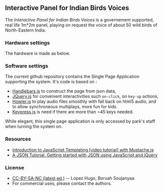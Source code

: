 ## Interactive Panel for Indian Birds Voices
The *Interactive Panel for Indian Birds Voices* is a governement supported, real life 1m*2m panel, playing on request the voice of about 50 wild birds of North-Eastern India.

### Hardware settings

The hardware is made as below.


### Software settings

The current github repository contains the Single Page Application supporting the system. It's code is based on :

 - [Handlebars.js](http://handlebarsjs.com) to construct the page from json data,
 - [JQuery.js](jquery.com) for convenient interactivities such `on-click`, on `key-up` actions,
 - [Howler.js](https://github.com/goldfire/howler.js) to play audio files smoothly with fall back on html5 audio, and to allow synchroneous multiplays, more fun for kids.
 - [Keypress.js](http://dmauro.github.io/Keypress/) is need if there are more than ~45 keys needed.

While elegant, this single page application is only accessed by park's staff when turning the system on.

### Resources

* <a href="http://iviewsource.com/codingtutorials/introduction-to-javascript-templating-with-mustache-js/">Introduction to JavaScript Templating [video tutorial] with Mustache.js</a>
* <a href="http://iviewsource.com/codingtutorials/getting-started-with-javascript-object-notation-json-for-absolute-beginners/">A JSON Tutorial. Getting started with JSON using JavaScript and jQuery</a>

### License

 - [CC-BY-SA-NC (latest ed.)](https://creativecommons.org/licenses/by-sa/4.0/) -- Lopez Hugo, Boruah Soujanyaa
 - For commercial uses, please contact the authors.

<!--
NEXT post to write:
http://h5bp.github.io/
http://jsfiddle.net/YGwJ9/1/
-->